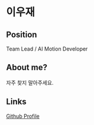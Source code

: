 # 이우재

## Position

Team Lead / AI Motion Developer

## About me?

자주 찾지 말아주세요.

## Links

[Github Profile](https://github.com/leewoojae)
